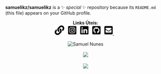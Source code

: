 

**samuelikz/samuelikz** is a ✨ _special_ ✨ repository because its `README.md` (this file) appears on your GitHub profile.

<!-- Here are some ideas to get you started:

- 🔭 I’m currently working on ...
- 🌱 I’m currently learning ...
- 👯 I’m looking to collaborate on ...
- 🤔 I’m looking for help with ...
- 💬 Ask me about ...
- 📫 How to reach me: ...
- 😄 Pronouns: ...
- ⚡ Fun fact: ...


[![Linkedin Badge](https://img.shields.io/badge/-LinkedIn-blue?style=flat-square&logo=Linkedin&logoColor=white&link=https://www.linkedin.com/in/samuel-nunes-057899133/)](https://www.linkedin.com/in/samuel-nunes-057899133/) [![Site lbesson.bitbucket.org](https://img.shields.io/website?down_color=green&down_message=Online&style=flat-square&up_color=green&up_message=Samuel%20Nunes&url=https%3A%2F%2Fhttps%3A%2F%2Fimg.shields.io%2Fwebsite%3Fdown_color%3Dred%26down_message%3DOnline%26style%3Dflat-square%26up_color%3Dgreen%26up_message%3DSamuel%2520Nunes%26url%3Dsamuelikz.samuelikz.com.br)](https://samuelikz.samuelikz.com.br)

###### -Tecnologias já utilizadas
 
```sh
- [x] Java
- [x] JavaScript
- [x] Html-Css
- [x] Python
- [x] SQL
- [x] Nodejs
- [x] Vuejs
- [x] Quasar
- [x] Sequelize
- [x] Materialize
- [x] Bootstrap
```
<!--
- [ ] Outros

### console.log
- Favoritos
- [x] Java
- [x] JavaScript
- [x] Html-Css
- [x] Python
- [x] Nodejs
- [x] Nodejs
- [ ] ![capa github](https://github.com/samuelikz/samuelikz/blob/master/assets/img/bg.png)


 -->

<p align="center">
    <b>Links Úteis:</b><br>
    <a href="https://samuelikz.com.br/"><img height="30" src="https://github.com/samuelikz/samuelikz/blob/master/assets/img/icons/link-solid.svg"></a>&nbsp;&nbsp;
    <a href="https://instagram.com/samuelikz"><img height="30" src="https://github.com/samuelikz/samuelikz/blob/master/assets/img/icons/instagram-square-brands.svg"></a>&nbsp;&nbsp;
    <a href="https://www.linkedin.com/in/samuel-nunes-057899133/"><img height="30" src="https://github.com/samuelikz/samuelikz/blob/master/assets/img/icons/linkedin-brands.svg"></a>&nbsp;&nbsp;
    <a href="https://github.com/samuelikz"><img height="30" src="https://github.com/samuelikz/samuelikz/blob/master/assets/img/icons/github-square-brands.svg"></a>&nbsp;&nbsp;
    <a href="mailto:samuel.nds@outlook.com"><img height="30" src="https://github.com/samuelikz/samuelikz/blob/master/assets/img/icons/envelope-square-solid.svg">
    </a>&nbsp;&nbsp;
 <br><br>
    <a align="center"> <img src="https://komarev.com/ghpvc/?username=samuelikz" alt="Samuel Nunes" /> </a>
    <br><br>
    <img width="410px" src="https://github-readme-stats-git-masterrstaa-rickstaa.vercel.app/api?username=samuelikz&show_icons=true&theme=dark"/>
    <br><br>
    <img width="410px" src="https://github-readme-stats-git-masterrstaa-rickstaa.vercel.app/api/top-langs/?username=samuelikz&hide=html&layout=compact&theme=dark" />
</p>

